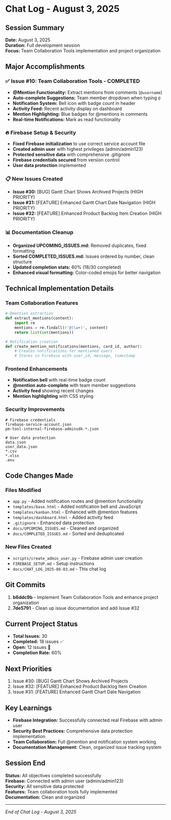# Chat Log - August 3, 2025

## Session Summary
**Date:** August 3, 2025  
**Duration:** Full development session  
**Focus:** Team Collaboration Tools implementation and project organization

## Major Accomplishments

### ✅ Issue #10: Team Collaboration Tools - COMPLETED
- **@Mention Functionality:** Extract mentions from comments (`@username`)
- **Auto-complete Suggestions:** Team member dropdown when typing `@`
- **Notification System:** Bell icon with badge count in header
- **Activity Feed:** Recent activity display on dashboard
- **Mention Highlighting:** Blue badges for @mentions in comments
- **Real-time Notifications:** Mark as read functionality

### 🔥 Firebase Setup & Security
- **Fixed Firebase initialization** to use correct service account file
- **Created admin user** with highest privileges (admin/admin123)
- **Protected sensitive data** with comprehensive .gitignore
- **Firebase credentials secured** from version control
- **User data protection** implemented

### 📋 New Issues Created
- **Issue #30:** [BUG] Gantt Chart Shows Archived Projects (HIGH PRIORITY)
- **Issue #31:** [FEATURE] Enhanced Gantt Chart Date Navigation (HIGH PRIORITY)  
- **Issue #32:** [FEATURE] Enhanced Product Backlog Item Creation (HIGH PRIORITY)

### 📊 Documentation Cleanup
- **Organized UPCOMING_ISSUES.md:** Removed duplicates, fixed formatting
- **Sorted COMPLETED_ISSUES.md:** Issues ordered by number, clean structure
- **Updated completion stats:** 60% (18/30 completed)
- **Enhanced visual formatting:** Color-coded emojis for better navigation

## Technical Implementation Details

### Team Collaboration Features
```python
# @mention extraction
def extract_mentions(content):
    import re
    mentions = re.findall(r'@(\w+)', content)
    return list(set(mentions))

# Notification creation
def create_mention_notifications(mentions, card_id, author):
    # Creates notifications for mentioned users
    # Stores in Firebase with user_id, message, timestamp
```

### Frontend Enhancements
- **Notification bell** with real-time badge count
- **@mention auto-complete** with team member suggestions
- **Activity feed** showing recent changes
- **Mention highlighting** with CSS styling

### Security Improvements
```gitignore
# Firebase credentials
firebase-service-account.json
pm-tool-internal-firebase-adminsdk-*.json

# User data protection
data.json
user_data.json
*.csv
*.xlsx
.env
```

## Code Changes Made

### Files Modified
- `app.py` - Added notification routes and @mention functionality
- `templates/base.html` - Added notification bell and JavaScript
- `templates/kanban.html` - Enhanced with @mention features
- `templates/dashboard.html` - Added activity feed
- `.gitignore` - Enhanced data protection
- `docs/UPCOMING_ISSUES.md` - Cleaned and organized
- `docs/COMPLETED_ISSUES.md` - Sorted and deduplicated

### New Files Created
- `scripts/create_admin_user.py` - Firebase admin user creation
- `FIREBASE_SETUP.md` - Setup instructions
- `docs/CHAT_LOG_2025-08-03.md` - This chat log

## Git Commits
1. **b6ddc9b** - Implement Team Collaboration Tools and enhance project organization
2. **7de5791** - Clean up issue documentation and add Issue #32

## Current Project Status
- **Total Issues:** 30
- **Completed:** 18 issues ✅
- **Open:** 12 issues 🔄
- **Completion Rate:** 60%

## Next Priorities
1. Issue #30: [BUG] Gantt Chart Shows Archived Projects
2. Issue #32: [FEATURE] Enhanced Product Backlog Item Creation  
3. Issue #31: [FEATURE] Enhanced Gantt Chart Date Navigation

## Key Learnings
- **Firebase Integration:** Successfully connected real Firebase with admin user
- **Security Best Practices:** Comprehensive data protection implementation
- **Team Collaboration:** Full @mention and notification system working
- **Documentation Management:** Clean, organized issue tracking system

## Session End
**Status:** All objectives completed successfully  
**Firebase:** Connected with admin user (admin/admin123)  
**Security:** All sensitive data protected  
**Features:** Team collaboration tools fully implemented  
**Documentation:** Clean and organized  

---
*End of Chat Log - August 3, 2025*
